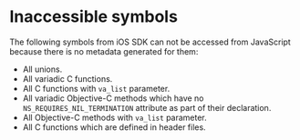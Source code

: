 # Inaccessible symbols

The following symbols from iOS SDK can not be accessed from JavaScript because there is no metadata generated for them:

* All unions.
* All variadic C functions.
* All C functions with `va_list` parameter.
* All variadic Objective-C methods which have no `NS_REQUIRES_NIL_TERMINATION` attribute as part of their declaration.
* All Objective-C methods with `va_list` parameter.
* All C functions which are defined in header files.
